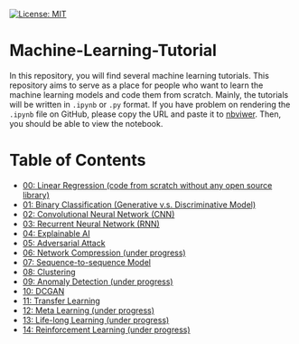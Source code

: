 [![License: MIT](https://img.shields.io/badge/License-MIT-yellow.svg)](https://opensource.org/licenses/MIT)
# Machine-Learning-Tutorial

In this repository, you will find several machine learning tutorials. This repository aims to serve as a place for people who want to learn the machine learning models and code them from scratch. Mainly, the tutorials will be written in `.ipynb` or `.py` format. If you have problem on rendering the `.ipynb` file on GitHub, please copy the URL and paste it to [nbviwer](https://nbviewer.jupyter.org/). Then, you should be able to view the notebook.

# Table of Contents
- [00: Linear Regression (code from scratch without any open source library)](https://github.com/starkbao/Machine-Learning-Tutorial/tree/edit/00_Linear-Regression)
- [01: Binary Classification (Generative v.s. Discriminative Model)](https://github.com/starkbao/Machine-Learning-Tutorial/tree/edit/01_Binary-Classification)
- [02: Convolutional Neural Network (CNN)](https://github.com/starkbao/Machine-Learning-Tutorial/tree/main/02_CNN)
- [03: Recurrent Neural Network (RNN)](https://github.com/starkbao/Machine-Learning-Tutorial/tree/main/03_RNN)
- [04: Explainable AI](https://github.com/starkbao/Machine-Learning-Tutorial/tree/main/04_Explainable-AI)
- [05: Adversarial Attack](https://github.com/starkbao/Machine-Learning-Tutorial/tree/main/05_Adversarial-Attack)
- [06: Network Compression (under progress)]()
- [07: Sequence-to-sequence Model](https://github.com/starkbao/Machine-Learning-Tutorial/tree/main/07_Seq2Seq)
- [08: Clustering](https://github.com/starkbao/Machine-Learning-Tutorial/tree/main/08_Clustering)
- [09: Anomaly Detection (under progress)]()
- [10: DCGAN](https://github.com/starkbao/Machine-Learning-Tutorial/tree/main/10_DCGAN)
- [11: Transfer Learning](https://github.com/starkbao/Machine-Learning-Tutorial/tree/main/11_Transfer-Learning)
- [12: Meta Learning (under progress)]()
- [13: Life-long Learning (under progress)]()
- [14: Reinforcement Learning (under progress)]()
